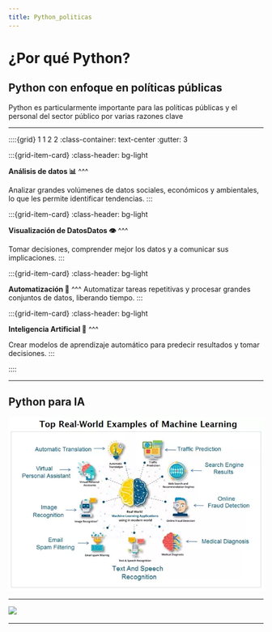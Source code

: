 ```yaml
---
title: Python_politicas
---
```


# ¿Por qué Python?

## Python con enfoque en políticas públicas

Python es particularmente importante para las políticas públicas y el personal del sector público por varias razones clave

---
::::{grid} 1 1 2 2
:class-container: text-center
:gutter: 3

:::{grid-item-card}
:class-header: bg-light

**Análisis de datos 📊**
^^^

Analizar grandes volúmenes de datos sociales, económicos y ambientales, lo que les permite identificar tendencias.
:::

:::{grid-item-card}
:class-header: bg-light

**Visualización de DatosDatos 👁️**
^^^

Tomar decisiones, comprender mejor los datos y a comunicar sus implicaciones.
:::

:::{grid-item-card}
:class-header: bg-light

**Automatización 🤖**
^^^
Automatizar tareas repetitivas y procesar grandes conjuntos de datos, liberando tiempo.
:::

:::{grid-item-card}
:class-header: bg-light

**Inteligencia Artificial 🧠**
^^^

Crear modelos de aprendizaje automático para predecir resultados y tomar decisiones.
:::


::::

---

## Python para IA

<img src="_static/examples.png" class="center" clas="center">

---

<img src="https://media.licdn.com/dms/image/C5612AQF_5ssQhsuZJg/article-inline_image-shrink_1000_1488/0/1606593707773?e=1712793600&v=beta&t=wwt9t0V506FNZER7WjhG5LTkp451U3w-EAPjgZH6e9c" class="center">

---


